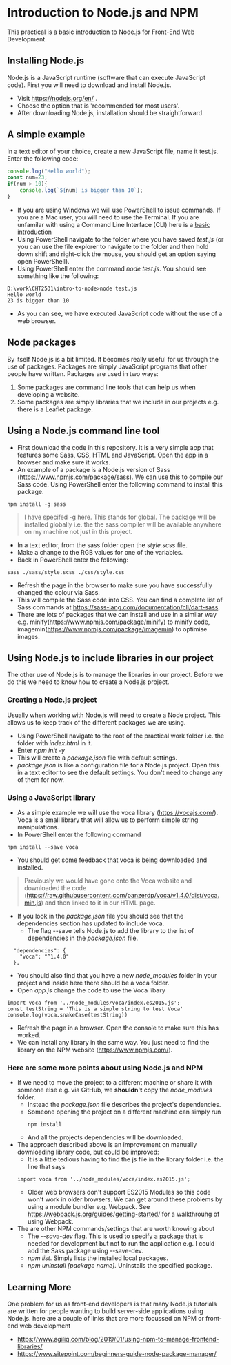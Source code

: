 # Introduction to Node.js and NPM
This practical is a basic introduction to Node.js for Front-End Web Development. 

## Installing Node.js
Node.js is a JavaScript runtime (software that can execute JavaScript code). First you will need to download and install Node.js. 
* Visit https://nodejs.org/en/ .
* Choose the option that is 'recommended for most users'.
* After downloading Node.js, installation should be straightforward.

## A simple example
In a text editor of your choice, create a new JavaScript file, name it test.js. Enter the following code:

```javascript
console.log("Hello world");
const num=23;
if(num > 10){
    console.log(`${num} is bigger than 10`);
}
```
* If you are using Windows we will use PowerShell to issue commands. If you are a Mac user, you will need to use the Terminal. If you are unfamilar with using a Command Line Interface (CLI) here is a [basic introduction](intro-to-using-a-cli.md)
* Using PowerShell navigate to the folder where you have saved *test.js* (or you can use the file explorer to navigate to the folder and then hold down shift and right-click the mouse, you should get an option saying open PowerShell). 
* Using PowerShell enter the command  *node test.js*. You should see something like the following: 
```
D:\work\CHT2531\intro-to-node>node test.js
Hello world
23 is bigger than 10
```
* As you can see, we have executed JavaScript code without the use of a web browser. 

## Node packages
By itself Node.js is a bit limited. It becomes really useful for us through the use of packages. Packages are simply JavaScript programs that other people have written. Packages are used in two ways:
1. Some packages are command line tools that can help us when developing a website. 
2. Some packages are simply libraries that we include in our projects e.g. there is a Leaflet package.

## Using a Node.js command line tool
* First download the code in this repository. It is a very simple app that features some Sass, CSS, HTML and JavaScript. Open the app in a browser and make sure it works. 
* An example of a package is a Node.js version of Sass (https://www.npmjs.com/package/sass). We can use this to compile our Sass code. Using PowerShell enter the following command to install this package. 

```
npm install -g sass
```

> I have specifed -g here. This stands for global. The package will be installed globally i.e. the the sass compiler will be available anywhere on my machine not just in this project. 

* In a text editor, from the sass folder open the *style.scss* file.
* Make a change to the RGB values for one of the variables.
* Back in PowerShell enter the following:

```
sass ./sass/style.scss ./css/style.css
```

* Refresh the page in the browser to make sure you have successfully changed the colour via Sass. 
* This will compile the Sass code into CSS. You can find a complete list of Sass commands at https://sass-lang.com/documentation/cli/dart-sass. 
* There are lots of packages that we can install and use in a similar way e.g. minify(https://www.npmjs.com/package/minify) to minify code, imagemin(https://www.npmjs.com/package/imagemin) to optimise images. 

## Using Node.js to include libraries in our project
The other use of Node.js is to manage the libraries in our project. Before we do this we need to know how to create a Node.js project.

### Creating a Node.js project
Usually when working with Node.js will need to create a Node project. This allows us to keep track of the different packages we are using.

* Using PowerShell navigate to the root of the practical work folder i.e. the folder with *index.html* in it. 
* Enter *npm init -y* 
* This will create a *package.json* file with default settings.
* *package.json* is like a configuration file for a Node.js project. Open this in a text editor to see the default settings. You don't need to change any of them for now. 

### Using a JavaScript library
* As a simple example we will use the voca library (https://vocajs.com/). Voca is a small library that will allow us to perform simple string manipulations. 
* In PowerShell enter the following command
```
npm install --save voca
```
* You should get some feedback that voca is being downloaded and installed. 

> Previously we would have gone onto the Voca website and downloaded the code (https://raw.githubusercontent.com/panzerdp/voca/v1.4.0/dist/voca.min.js) and then linked to it in our HTML page.
> 
* If you look in the *package.json* file you should see that the dependencies section has updated to include voca.
    - The flag --save tells Node.js to add the library to the list of dependencies in the *package.json* file. 
```
  "dependencies": {
    "voca": "^1.4.0"
  },
```
* You should also find that you have a new *node_modules* folder in your project and inside here there should be a voca folder.  
* Open *app.js* change the code to use the Voca libary

```
import voca from '../node_modules/voca/index.es2015.js';
const testString = 'This is a simple string to test Voca'
console.log(voca.snakeCase(testString))
```
* Refresh the page in a browser. Open the console to make sure this has worked. 
* We can install any library in the same way. You just need to find the library on the NPM website (https://www.npmjs.com/). 

### Here are some more points about using Node.js and NPM
* If we need to move the project to a different machine or share it with someone else e.g. via GitHub, we **shouldn't** copy the *node_modules* folder. 
    - Instead the *package.json* file describes the project's dependencies.
    - Someone opening the project on a different machine can simply run
        ```
        npm install
        ```
    - And all the projects dependencies will be downloaded. 
* The approach described above is an improvement on manually downloading library code, but could be improved: 
    * It is a little tedious having to find the js file in the library folder i.e. the line that says
    ```
    import voca from '../node_modules/voca/index.es2015.js';
    ```
    * Older web browsers don't support ES2015 Modules so this code won't work in older browsers. 
We can get around these problems by using a module bundler e.g. Webpack. See https://webpack.js.org/guides/getting-started/ for a walkthrouhg of using Webpack.   
* The are other NPM commands/settings that are worth knowing about
    * The *--save-dev* flag. This is used to specify a package that is needed for development but not to run the application e.g. I could add the Sass package using --save-dev. 
    * *npm list*. Simply lists the installed local packages.
    * *npm uninstall [package name]*. Uninstalls the specified package. 

## Learning More
One problem for us as front-end developers is that many Node.js tutorials are written for people wanting to build server-side applications using Node.js. here are a couple of links that are more focussed on NPM or front-end web development
* https://www.agiliq.com/blog/2019/01/using-npm-to-manage-frontend-libraries/
* https://www.sitepoint.com/beginners-guide-node-package-manager/ 



